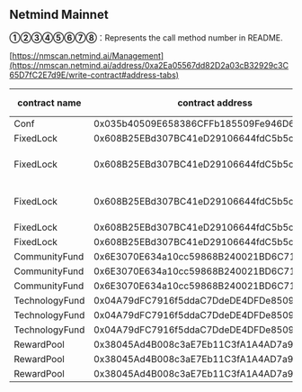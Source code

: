 ## Netmind Mainnet

**①②③④⑤⑥⑦⑧**：Represents the call method number in README.

[https://nmscan.netmind.ai/Management](https://nmscan.netmind.ai/address/0xa2Ea05567dd82D2a03cB32929c3C65D7fC2E7d9E/write-contract#address-tabs)

|contract name|contract address|Proposal ID|Operating Instructions|invoke methods|parameter invocation|
| --- | --- | --- |--- | --- |---|
|      Conf    |   0x035b40509E658386CFFb185509Fe946D660D9c5C |       | **⑥**Upgrade Contract  | upgrad |   0x9d7Fcb2A9a74beFc5ad0c1Aa1e707705D1759454  |
|    FixedLock      |  0x608B25EBd307BC41eD29106644fdC5b5cBA0dd53  |       | **⑥**Upgrade Contract  | upgrad |   0x4405aB8e0F6244f5204a083870524e64118e527C  |
|      FixedLock      |  0x608B25EBd307BC41eD29106644fdC5b5cBA0dd53   |      |  **③** 0xc4EAfE3caCD7a78975D2f7996bfCb210aE298988 refund of 10 NMT  |refund |    0x5af36e3e00000000000000000000000000000000000000000000000000000000000000010000000000000000000000000000000000000000000000008ac7230489e80000  |
|       FixedLock      |  0x608B25EBd307BC41eD29106644fdC5b5cBA0dd53  |      |  **③** 0xC794887551B5416Ac59ecECaa29Eab7E59584f86   refund of 50000 NMT|refund |      0x5af36e3e000000000000000000000000000000000000000000000000000000000000000e000000000000000000000000000000000000000000000a968163f0a57b400000|
|      FixedLock      |  0x608B25EBd307BC41eD29106644fdC5b5cBA0dd53  |      |  **③**Reset time, downsizing the number to 5 million | reset|    0x1fbf2cbd0000000000000000000000000000000000000000000000000000000069e026800000000000000000000000000000000000000000000422ca8b0a00a42500000000000000000000000000000029ed607160f9e6740cf0be8f07d65c70f45a3472  |
|    FixedLock      |  0x608B25EBd307BC41eD29106644fdC5b5cBA0dd53  |       | **⑥**Upgrade Contract  | upgrad |    0x890d1E360271435fa535073383Ef9d887eC24405  |
|      CommunityFund    |  0x6E3070E634a10cc59868B240021BD6C71303778b  |       | **⑥**Upgrade Contract  | upgrad |    0xe89F3dAB8E9fD1f24B653aB82374ad84D69845D2 |
|      CommunityFund    |  0x6E3070E634a10cc59868B240021BD6C71303778b   |      |  **③**Transfer of excess tokens   | treferToken |    0x18d0b73900000000000000000000000029ed607160f9e6740cf0be8f07d65c70f45a3472  |
|       CommunityFund   |   0x6E3070E634a10cc59868B240021BD6C71303778b |       | **⑥**Upgrade Contract  | upgrad |   0x07Db84d0917190de05984f63078E2509A1f5b5d7  |
|     TechnologyFund     |   0x04A79dFC7916f5ddaC7DdeDE4DFDe85090d2795c |       | **⑥**Upgrade Contract  | upgrad |   0x3a2194782Bd971BC2961D2Bf917a7A31B5F4AE6d  |
|     TechnologyFund     |   0x04A79dFC7916f5ddaC7DdeDE4DFDe85090d2795c |       | **③**Transfer of excess tokens   | treferToken |    0x18d0b73900000000000000000000000029ed607160f9e6740cf0be8f07d65c70f45a3472  |
|      TechnologyFund    |   0x04A79dFC7916f5ddaC7DdeDE4DFDe85090d2795c |       | **⑥**Upgrade Contract  | upgrad |    0x94946Ed0f0c55664BA1de84858b0F568B1647627 |
|        RewardPool   |   0x38045Ad4B008c3aE7Eb11C3fA1A4AD7a946A6b15  |       | **⑥**Upgrade Contract  | upgrad |  0x4608e941A347AB4Ddc3089bd3351751AAAd40a49    |
|    RewardPool    |   0x38045Ad4B008c3aE7Eb11C3fA1A4AD7a946A6b15 |      |  **③**  Transfer of excess tokens | treferToken|    0x18d0b73900000000000000000000000029ed607160f9e6740cf0be8f07d65c70f45a3472  |
|       RewardPool    |  0x38045Ad4B008c3aE7Eb11C3fA1A4AD7a946A6b15   |       | **⑥**Upgrade Contract  | upgrad |    0x9aac2d20ce8254338563f905ea9f7ded8eb6766e  |
